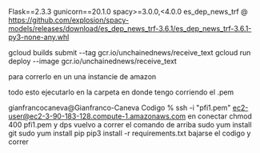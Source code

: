 Flask==2.3.3
gunicorn==20.1.0
spacy>=3.0.0,<4.0.0
es_dep_news_trf @ https://github.com/explosion/spacy-models/releases/download/es_dep_news_trf-3.6.1/es_dep_news_trf-3.6.1-py3-none-any.whl

gcloud builds submit --tag gcr.io/unchainednews/receive_text
gcloud run deploy --image gcr.io/unchainednews/receive_text

para correrlo en un una instancie de amazon

todo esto ejecutarlo en la carpeta en donde tengo corriendo el .pem

gianfrancocaneva@Gianfranco-Caneva Codigo % ssh -i "pfi1.pem" ec2-user@ec2-3-90-183-128.compute-1.amazonaws.com en conectar
chmod 400 pfi1.pem y dps vuelvo a correr el comando de arriba
sudo yum install git
sudo yum install pip
pip3 install -r requirements.txt
bajarse el codigo y correr